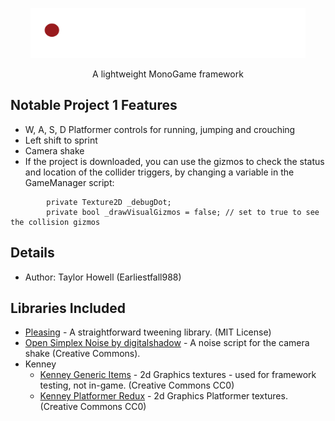 
<p align="center">
<picture>
  <img src="https://github.com/EarliestFall988/Halcyon/blob/master/Halcyon%20Logo.png" width="440" height="80" alt="Logo for Halcyon">
</picture> 
</p>

<p align="center">
  A lightweight MonoGame framework
</p>

## Notable Project 1 Features
- W, A, S, D Platformer controls for running, jumping and crouching
- Left shift to sprint
- Camera shake
- If the project is downloaded, you can use the gizmos to check the status and location of the collider triggers, by changing a variable in the GameManager script:
```
        private Texture2D _debugDot;
        private bool _drawVisualGizmos = false; // set to true to see the collision gizmos
```

## Details
 - Author: Taylor Howell (Earliestfall988)

## Libraries Included
- [Pleasing](https://github.com/franknorton/Pleasing) - A straightforward tweening library. (MIT License)
- [Open Simplex Noise by digitalshadow](https://gist.github.com/digitalshadow/134a3a02b67cecd72181) - A noise script for the camera shake (Creative Commons).
- Kenney
  -  [Kenney Generic Items](https://kenney.nl/assets/generic-items) - 2d Graphics textures - used for framework testing, not in-game. (Creative Commons CC0)
  -  [Kenney Platformer Redux]([https://kenney.nl/assets/generic-items](https://kenney.nl/assets/platformer-pack-redux)https://kenney.nl/assets/platformer-pack-redux) - 2d Graphics Platformer textures. (Creative Commons CC0)
